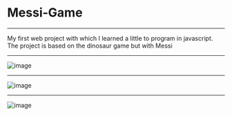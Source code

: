 # Messi-Game

------

My first web project with which I learned a little to program in javascript. 
The project is based on the dinosaur game but with Messi

------

![image](https://github.com/user-attachments/assets/dba3384c-73c4-4d38-af96-2e0eff170067)

------

![image](https://github.com/user-attachments/assets/3f0e8f4e-3fa0-4eb6-9767-ba758f2c46c7)

------

![image](https://github.com/user-attachments/assets/4c6f6132-01c4-4c63-8222-036296f68844)
